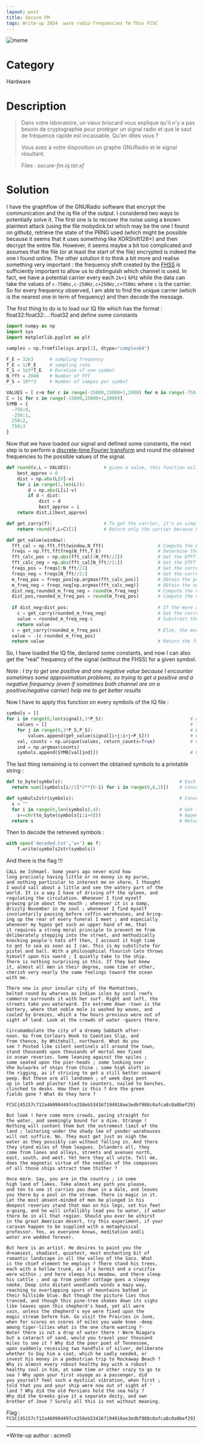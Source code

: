 ```yaml
---
layout: post
title: Secure FM
tags: Write-up 2024  ware radio-frequencies fm fhss FCSC
---
```

![meme](assets/img/antenna.jpeg)
# Category
Hardware

# Description
> Dans votre laboratoire, un vieux briscard vous explique qu'il n'y a pas besoin de cryptographie pour protéger un signal radio et que le saut de fréquence rapide est incassable. Qu'en dîtes vous ?
>
> Vous avez à votre disposition un graphe GNURadio et le signal résultant.

> Files :
> *secure-fm.iq.tar.xf*
# Solution

I have the graphflow of the GNURadio software that encrypt the communication and the iq file of the output. I considered two ways to potentially solve it.
The first one is to recover the noise using a known plaintext attack (using the file mobydick.txt which may be the one I found on github), retrieve the state of the PRNG used (which might be possible because it seems that it uses something like XORShift128+) and then decrypt the entire file. However, it seems maybe a bit too complicated and assumes that the file (or at least the start of the file) encrypted is indeed the one I found online.
The other solution it to think a bit more and realise something very important : the frequency shift created by the [FHSS](https://en.wikipedia.org/wiki/Frequency-hopping_spread_spectrum) is sufficiently important to allow us to distinguish which channel is used. In fact, we have a potential carrier every each `2k+1` kHz while the data can take the values of `c-750Hz,c-250Hz,c+250Hz,c+750Hz` where `c` is the carrier. So for every frequency observed, I am able to find the unique carrier (which is the nearest one in term of frequency) and then decode the message.


The first thing to do is to load our IQ file which has the format : float32:float32:...:float32 and define some constants
```python
import numpy as np
import sys
import matplotlib.pyplot as plt

samples = np.fromfile(sys.argv[1], dtype="complex64")

F_E = 32e3		# sampling frequency
T_E = 1/F_E		# sampling rate
T_S = 1e3*T_E	# Duration of one symbol
N_fft = 2048	# Number of FFT
P_S = 10**3 	# Number of sampes per symbol

VALUES = [ c+m for c in range(-15000,15000+1,2000) for m in range(-750,750+1,500)]	# Value that can be taken by the signal
C = [c for c in range(-15000,15000+1,2000)]											# The values of the carriers
SYMB = {																			# Signal deviation from carrier for each symbol
  -750:0,
  -250:1,
  250:2,
  750:3
}
```

Now that we have loaded our signal and defined some constants, the next step is to perform a [discrete-time Fourier transform](https://en.wikipedia.org/wiki/Discrete-time_Fourier_transform) and round the obtained frequencies to the possible values of the signal.
```python
def round(v,L = VALUES):			# given a value, this function will round the value to the nearest element of the list L
	best_approx = 0
	dist = np.abs(L[0]-v)
	for i in range(1,len(L)):
		d = np.abs(L[i]-v)
		if d < dist:
			dist = d
			best_approx = i
	return dist,L[best_approx]

def get_carry(f):					# To get the carrier, it's as simple as round the value to the nearest possible carrier
	return round(f,L=C)[1]			# Return only the carrier because have to error is useless

def get_value(window):
  fft_cal = np.fft.fft(window,N_fft)					# Compute the DTFT of the signal of a unique symbol
  freqs = np.fft.fftfreq(N_fft,T_E)						# Determine the frequencies obtained with the DTFT
  fft_calc_pos = np.abs(fft_cal[:N_fft//2])				# Get the DTFT positive frequencies
  fft_calc_neg = np.abs(fft_cal[N_fft//2:])				# Get the DTFT negative frequencies
  freqs_pos = freqs[:N_fft//2]							# Get the corresponding positive frequencies
  freqs_neg = freqs[N_fft//2:]							# Get the corresponding negative frequencies
  m_freq_pos = freqs_pos[np.argmax(fft_calc_pos)]		# Obtain the positive frequency that has the amplitude 
  m_freq_neg = freqs_neg[np.argmax(fft_calc_neg)]		# Obtain the negative frequency that has the amplitude 
  dist_neg,rounded_m_freq_neg = round(m_freq_neg)		# Compute the nearset negative valid frequency and the error commited
  dist_pos,rounded_m_freq_pos = round(m_freq_pos)		# Compute the nearset positive valid frequency and the error commited
  
  if dist_neg<dist_pos:									# If the more accurate approximation is the approx made on the negative frequency
  	c = get_carry(rounded_m_freq_neg)					# Get the corresponding carrier
  	value = rounded_m_freq_neg-c						# Substract the carrier and return the result
  	return value
  c = get_carry(rounded_m_freq_pos)						# Else, the more accurate one is the approx made on positive frequency
  value = -(c-rounded_m_freq_pos)
  return value 											# Return the frequency minus the obtained carrier
```

So, I have loaded the IQ file, declared some constants, and now I can also get the "real" frequency of the signal (without the FHSS) for a given symbol.

*Note : I try to get one positive and one negative value because I encounter sometimes some approximation problems, so trying to get a positive and a negative frequency (even if sometimes both channel are on a positive/negative carrier) help me to get better results*

Now I have to apply this function on every symbols of the IQ file :
```python
symbols = []
for i in range(0,len(signal),3*P_S):								# A unique symbol experiences 3 differents frequency jumps
	values = []														# The values recovered of the symbol for each frequency jump
	for j in range(0,3*P_S,P_S):									# Each frequency jump has a duration of T_S, which consists in T_S/T_E elements in the list
		values.append(get_value(signal[i+j:i+j+P_S]))				# Get the value of the symbol using the function coded above
	val, counts = np.unique(values, return_counts=True)				# Get the most repeated value from our extracted symbols
	ind = np.argmax(counts)
	symbols.append(SYMB[val[ind]])									# Convert it to an int between [0,3]
```

The last thing remaining is to convert the obtained symbols to a printable string :
```python
def to_byte(symbols):											# Each symbol contain 2 bits of information, I need 4 symbols to get a byte
  return sum([symbols[i//2]*2**(6-i) for i in range(0,8,2)])	# Convert an array of 4 symbols to an int between [0,255]

def symbols2str(symbols):										# Convert a list of symbols to a list of printable string
  s = ""
  for i in range(0,len(symbols),4):								# Get the corresponding byte of four symbol
    s+=chr(to_byte(symbols[i:i+4]))								# Append the obtained character to the string
  return s 														# Return the string
```

Then to decode the retrieved symbols :
```python
with open('decoded.txt','w+') as f:
	f.write(symbols2str(symbols))
```

And there is the flag !!!
```
CALL me Ishmael. Some years ago never mind how 
long precisely having little or no money in my purse, 
and nothing particular to interest me on shore, I thought 
I would sail about a little and see the watery part of the 
world. It is a way I have of driving off the spleen, and 
regulating the circulation. Whenever I find myself 
growing grim about the mouth ; whenever it is a damp, 
drizzly November in my soul ; whenever I find myself 
involuntarily pausing before coffin warehouses, and bring- 
ing up the rear of every funeral I meet ; and especially 
whenever my hypos get such an upper hand of me, that 
it requires a strong moral principle to prevent me from 
deliberately stepping into the street, and methodically 
knocking people's hats off then, I account it high time 
to get to sea as soon as I can. This is my substitute for 
pistol and ball. With a philosophical flourish Cato throws 
himself upon his sword ; I quietly take to the ship. 
There is nothing surprising in this. If they but knew 
it, almost all men in their degree, some time or other, 
cherish very nearly the same feelings toward the ocean 
with me. 

There now is your insular city of the Manhattoes, 
belted round by wharves as Indian isles by coral reefs 
commerce surrounds it with her surf. Right and left, the 
streets take you waterward. Its extreme down -town is the 
battery, where that noble mole is washed by waves, and 
cooled by breezes, which a few hours previous were out of 
sight of land. Look at the crowds of water -gazers there. 

Circumambulate the city of a dreamy Sabbath after- 
noon. Go from Corlears Hook to Coenties Slip, and 
from thence, by Whitehall, northward. What do you 
see ? Posted like silent sentinels all around the town, 
stand thousands upon thousands of mortal men fixed 
in ocean reveries. Some leaning against the spiles ; 
some seated upon the pier-heads ; some looking over 
Vhe bulwarks of ships from China ; some high aloft in 
the rigging, as if striving to get a still better seaward 
peep. But these are all landsmen ; of week days pent 
up in lath and plaster tied to counters, nailed to benches, 
clinched to desks. How then is this ? Are the green 
fields gone ? What do they here ? 

FCSC{45157c712a46090d497ce258eb534167194910ae3edbf988c0afca8c0a0bef29}

But look ! here come more crowds, pacing straight for 
the water, and seemingly bound for a dive. Strange ! 
Nothing will content them but the extremest limit of the 
land ; loitering under the shady lee of yonder warehouses 
will not suffice. No. They must get just as nigh the 
water as they possibly can without falling in. And there 
they stand miles of them leagues. Inlanders all, they 
come from lanes and alleys, streets and avenues north, 
east, south, and west. Yet here they all unite. Tell me, 
does the magnetic virtue of the needles of the compasses 
of all those ships attract them thither ? 

Once more. Say, you are in the country ; in some 
high land of lakes. Take almost any path you please, 
and ten to one it carries you down in a dale, and leaves 
you there by a pool in the stream. There is magic in it. 
Let the most absent-minded of men be plunged in his 
deepest reveries stand that man on his legs, set his feet 
a-going, and he will infallibly lead you to water, if water 
there be in all that region. Should you ever be athirst 
in the great American desert, try this experiment, if your 
caravan happen to be supplied with a metaphysical 
professor. Yes, as everyone knows, meditation andli 
water are wedded forever. 

But here is an artist. He desires to paint you the 
dreamiest, shadiest, quietest, most enchanting bit of 
romantic landscape in all the valley of the Saco. What 
is the chief element he employs ? There stand his trees, 
each with a hollow trunk, as if a hermit and a crucifix 
were within ; and here sleeps his meadow, and there sleep 
his cattle ; and up from yonder cottage goes a sleepy 
smoke. Deep into distant woodlands winds a mazy way, 
reaching to overlapping spurs of mountains bathed in 
their hillside blue. But though the picture lies thus 
tranced, and though this pine-tree shakes down its sighs 
like leaves upon this shepherd's head, yet all were 
vain, unless the shepherd's eye were fixed upon the 
magic stream before him. Go visit the Prairies in June, 
when for scores on scores of miles you wade knee -deep 
among tiger-lilies what is the one charm wanting ?- 
Water there is not a drop of water there ! Were Niagara 
but a cataract of sand, would you travel your thousand 
miles to see it ? Why did the poor poet of Tennessee, 
upon suddenly receiving two handfuls of silver, deliberate 
whether to buy him a coat, which he sadly needed, or 
invest his money in a pedestrian trip to Rockaway Beach ? 
Why is almost every robust healthy boy with a robust 
healthy soul in him, at some time or other crazy to go to 
sea ? Why upon your first voyage as a passenger, did 
you yourself feel such a mystical vibration, when first ; 
told that you and your ship were now out of sight of ' 
land ? Why did the old Persians hold the sea holy ? 
Why did the Greeks give it a separate deity, and own 
brother of Jove ? Surely all this is not without meaning. 
```

Flag : `FCSC{45157c712a46090d497ce258eb534167194910ae3edbf988c0afca8c0a0bef29}`
***
*Write-up author : acmo0